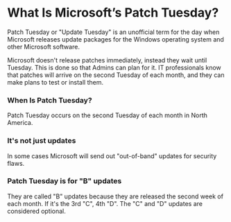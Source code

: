# What Is Microsoft’s Patch Tuesday?

Patch Tuesday or "Update Tuesday" is an unofficial term for the day when Microsoft releases update packages for the Windows operating system and other Microsoft software.

Microsoft doesn't release patches immediately, instead they wait until Tuesday. This is done so that Admins can plan for it.  IT professionals know that patches will arrive on the second Tuesday of each month, and they can make plans to test or install them. 

### When Is Patch Tuesday?
Patch Tuesday occurs on the second Tuesday of each month in North America.

### It's not just updates
In some cases Microsoft will send out "out-of-band" updates for security flaws.

### Patch Tuesday is for "B" updates
They are called "B" updates because they are released the second week of each month.  If it's the 3rd "C", 4th "D". The "C" and "D" updates are considered optional.